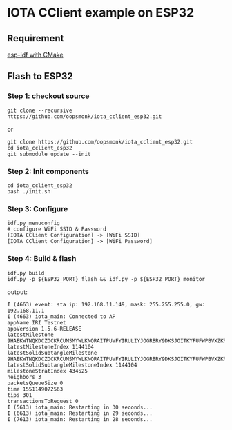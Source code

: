 # IOTA CClient example on ESP32

## Requirement  

[esp-idf with CMake](https://docs.espressif.com/projects/esp-idf/en/latest/get-started-cmake/index.html)  

## Flash to ESP32

### Step 1: checkout source  

```
git clone --recursive https://github.com/oopsmonk/iota_cclient_esp32.git
```
or
```
git clone https://github.com/oopsmonk/iota_cclient_esp32.git
cd iota_cclient_esp32
git submodule update --init
```

### Step 2: Init components

```
cd iota_cclient_esp32
bash ./init.sh
```

### Step 3: Configure 

```
idf.py menuconfig
# configure WiFi SSID & Password
[IOTA CClient Configuration] -> [WiFi SSID]
[IOTA CClient Configuration] -> [WiFi Password]
```

### Step 4: Build & flash

```
idf.py build
idf.py -p ${ESP32_PORT} flash && idf.py -p ${ESP32_PORT} monitor
```

output:  
```
I (4663) event: sta ip: 192.168.11.149, mask: 255.255.255.0, gw: 192.168.11.1
I (4663) iota_main: Connected to AP
appName IRI Testnet 
appVersion 1.5.6-RELEASE 
latestMilestone 9HAEKWTNQKDCZOCKRCUMSMYWLKNORAITPUVFYIRULIYJOGRBRY9DKSJOITKYFUFWPBVXZKRGHEPTLR999 
latestMilestoneIndex 1144104
latestSolidSubtangleMilestone 9HAEKWTNQKDCZOCKRCUMSMYWLKNORAITPUVFYIRULIYJOGRBRY9DKSJOITKYFUFWPBVXZKRGHEPTLR999 
latestSolidSubtangleMilestoneIndex 1144104
milestoneStratIndex 434525
neighbors 3 
packetsQueueSize 0 
time 1551149072563
tips 301 
transactionsToRequest 0
I (5613) iota_main: Restarting in 30 seconds...
I (6613) iota_main: Restarting in 29 seconds...
I (7613) iota_main: Restarting in 28 seconds...
```
